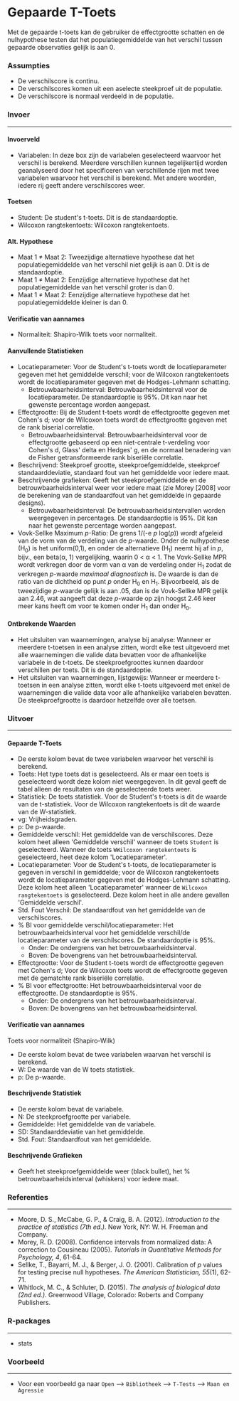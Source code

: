 Gepaarde T-Toets
==========================

Met de gepaarde t-toets kan de gebruiker de effectgrootte schatten en de nulhypothese testen dat het populatiegemiddelde van het verschil tussen gepaarde observaties gelijk is aan 0.

### Assumpties
- De verschilscore is continu. 
- De verschilscores komen uit een aselecte steekproef uit de populatie. 
- De verschilscore is normaal verdeeld in de populatie.  

### Invoer
-------
#### Invoerveld
- Variabelen: In deze box zijn de variabelen geselecteerd waarvoor het verschil is berekend. Meerdere verschillen kunnen tegelijkertijd worden geanalyseerd door het specificeren van verschillende rijen met twee variabelen waarvoor het verschil is berekend. Met andere woorden, iedere rij geeft andere verschilscores weer.  

#### Toetsen  
- Student: De student's t-toets. Dit is de standaardoptie. 
- Wilcoxon rangtekentoets: Wilcoxon rangtekentoets.

#### Alt. Hypothese 
- Maat 1 &ne; Maat 2: Tweezijdige alternatieve hypothese dat het populatiegemiddelde van het verschil niet gelijk is aan 0. Dit is de standaardoptie. 
- Maat 1 &ne; Maat 2: Eenzijdige alternatieve hypothese dat het populatiegemiddelde van het verschil groter is dan 0. 
- Maat 1 &ne; Maat 2: Eenzijdige alternatieve hypothese dat het populatiegemiddelde kleiner is dan 0. 

#### Verificatie van aannames
- Normaliteit: Shapiro-Wilk toets voor normaliteit. 

#### Aanvullende Statistieken
- Locatieparameter: Voor de Student's t-toets wordt de locatieparameter gegeven met het gemiddelde verschil; voor de Wilcoxon rangtekentoets wordt de locatieparameter gegeven met de Hodges-Lehmann schatting. 
  - Betrouwbaarheidsinterval: Betrouwbaarheidsinterval voor de locatieparameter. De standaardoptie is 95%. Dit kan naar het gewenste percentage worden aangepast.
- Effectgrootte: Bij de Student t-toets wordt de effectgrootte gegeven met Cohen's d; voor de Wilcoxon toets wordt de effectgrootte gegeven met de rank biserial correlatie. 
  - Betrouwbaarheidsinterval: Betrouwbaarheidsinterval voor de effectgrootte gebaseerd op een niet-centrale t-verdeling voor Cohen's d, Glass' delta en Hedges' g, en de normaal benadering van de Fisher getransformeerde rank biseriële correlatie. 
- Beschrijvend: Steekproef grootte, steekproefgemiddelde, steekproef standaarddeviatie, standaard fout van het gemiddelde voor iedere maat.
- Beschrijvende grafieken: Geeft het steekproefgemiddelde en de betrouwbaarheidsinterval weer voor iedere maat (zie Morey [2008] voor de berekening van de standaardfout van het gemiddelde in gepaarde designs). 
  - Betrouwbaarheidsinterval: De betrouwbaarheidsintervallen worden weergegeven in percentages. De standaardoptie is 95%. Dit kan naar het gewenste percentage worden aangepast.
- Vovk-Sellke Maximum *p*-Ratio: De grens 1/(-e *p* log(*p*)) wordt afgeleid van de vorm van de verdeling van de *p*-waarde. Onder de nulhypothese (H<sub>0</sub>) is het uniform(0,1), en onder de alternatieve (H<sub>1</sub>) neemt hij af in *p*, bijv., een beta(&#945;, 1) vergelijking, waarin 0 < &#945; < 1. The Vovk-Sellke MPR wordt verkregen door de vorm van &#945; van de verdeling onder H<sub>1</sub> zodat de verkregen *p*-waarde *maximaal diagnostisch* is. De waarde is dan de ratio van de dichtheid op punt *p* onder H<sub>0</sub> en H<sub>1</sub>. Bijvoorbeeld, als de tweezijdige *p*-waarde gelijk is aan .05, dan is de Vovk-Sellke MPR gelijk aan 2.46, wat aangeeft dat deze *p*-waarde op zijn hoogst 2.46 keer meer kans heeft om voor te komen onder H<sub>1</sub> dan onder H<sub>0</sub>.

#### Ontbrekende Waarden
 - Het uitsluiten van waarnemingen, analyse bij analyse: Wanneer er meerdere t-toetsen in een analyse zitten, wordt elke test uitgevoerd met alle waarnemingen die valide data bevatten voor de afhankelijke variabele in de t-toets. De steekproefgroottes kunnen daardoor verschillen per toets. Dit is de standaardoptie. 
 - Het uitsluiten van waarnemingen, lijstgewijs: Wanneer er meerdere t-toetsen in een analyse zitten, wordt elke t-toets uitgevoerd met enkel de waarnemingen die valide data voor alle afhankelijke variabelen bevatten. De steekproefgrootte is daardoor hetzelfde over alle toetsen. 

### Uitvoer 
--- 

#### Gepaarde T-Toets
- De eerste kolom bevat de twee variabelen waarvoor het verschil is berekend.
- Toets: Het type toets dat is geselecteerd. Als er maar een toets is geselecteerd wordt deze kolom niet weergegeven. In dit geval geeft de tabel alleen de resultaten van de geselecteerde toets weer. 
- Statistiek: De toets statistiek. Voor de Student's t-toets is dit de waarde van de t-statistiek. Voor de Wilcoxon rangtekentoets is dit de waarde van de W-statistiek. 
- vg: Vrijheidsgraden.
- p: De p-waarde.
- Gemiddelde verschil: Het gemiddelde van de verschilscores. Deze kolom heet alleen 'Gemiddelde verschil' wanneer de toets `Student` is geselecteerd. Wanneer de toets `WWilcoxon rangtekentoets` is geselecteerd, heet deze kolom 'Locatieparameter'. 
- Locatieparameter: Voor de Student's t-toets, de locatieparameter is gegeven in verschil in gemiddelde; voor de Wilcoxon rangtekentoets wordt de locatieparameter gegeven met de Hodges-Lehmann schatting. Deze kolom heet alleen 'Locatieparameter' wanneer de `Wilcoxon rangtekentoets` is geselecteerd. Deze kolom heet in alle andere gevallen 'Gemiddelde verschil'. 
- Std. Fout Verschil: De standaardfout van het gemiddelde van de verschilscores.  
- % BI voor gemiddelde verschil/locatieparameter: Het betrouwbaarheidsinterval voor het gemiddelde verschil/de locatieparameter van de verschilscores. De standaardoptie is 95%. 
  - Onder: De ondergrens van het betrouwbaarheidsinterval. 
  - Boven: De bovengrens van het betrouwbaarheidsinterval.  
- Effectgrootte: Voor de Student t-toets wordt de effectgrootte gegeven met Cohen's d; Voor de Wilcoxon toets wordt de effectgrootte gegeven met de gematchte rank biseriële correlatie. 
- % BI voor effectgrootte: Het betrouwbaarheidsinterval voor de effectgrootte. De standaardoptie is 95%. 
  - Onder: De ondergrens van het betrouwbaarheidsinterval. 
  - Boven: De bovengrens van het betrouwbaarheidsinterval.

#### Verificatie van aannames
Toets voor normaliteit (Shapiro-Wilk)
- De eerste kolom bevat de twee variabelen waarvan het verschil is berekend.
- W: De waarde van de W toets statistiek. 
- p: De p-waarde.

#### Beschrijvende Statistiek
- De eerste kolom bevat de variabele. 
- N: De steekproefgrootte per variabele. 
- Gemiddelde: Het gemiddelde van de variabele.
- SD: Standaarddeviatie van het gemiddelde. 
- Std. Fout: Standaardfout van het gemiddelde. 

#### Beschrijvende Grafieken 
- Geeft het steekproefgemiddelde weer (black bullet), het % betrouwbaarheidsinterval (whiskers) voor iedere maat.  

### Referenties
-------
- Moore, D. S., McCabe, G. P., & Craig, B. A. (2012). *Introduction to the practice of statistics (7th ed.)*. New York, NY: W. H. Freeman and Company.
- Morey, R. D. (2008). Confidence intervals from normalized data: A correction to Cousineau (2005). *Tutorials in Quantitative Methods for Psychology, 4*, 61-64.
- Sellke, T., Bayarri, M. J., & Berger, J. O. (2001). Calibration of *p* values for testing precise null hypotheses. *The American Statistician, 55*(1), 62-71.
- Whitlock, M. C., & Schluter, D. (2015). *The analysis of biological data (2nd ed.)*. Greenwood Village, Colorado: Roberts and Company Publishers.


### R-packages 
---
- stats 

### Voorbeeld
--- 
- Voor een voorbeeld ga naar `Open` --> `Bibliotheek` --> `T-Tests` --> `Maan en Agressie` 
